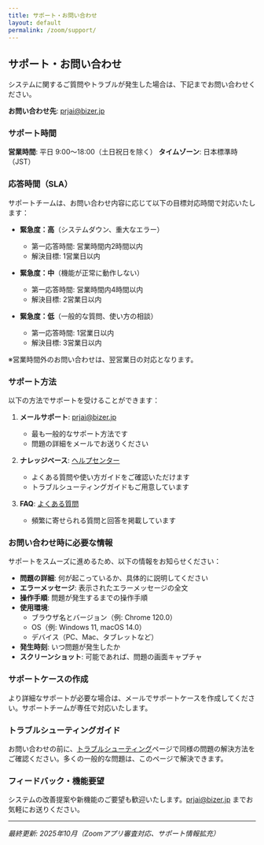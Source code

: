 ```yaml
---
title: サポート・お問い合わせ
layout: default
permalink: /zoom/support/
---
```


## サポート・お問い合わせ

システムに関するご質問やトラブルが発生した場合は、下記までお問い合わせください。

**お問い合わせ先**: prjai@bizer.jp

### サポート時間

**営業時間**: 平日 9:00〜18:00（土日祝日を除く）
**タイムゾーン**: 日本標準時（JST）

### 応答時間（SLA）

サポートチームは、お問い合わせ内容に応じて以下の目標対応時間で対応いたします：

- **緊急度：高**（システムダウン、重大なエラー）
  - 第一応答時間: 営業時間内2時間以内
  - 解決目標: 1営業日以内
  
- **緊急度：中**（機能が正常に動作しない）
  - 第一応答時間: 営業時間内4時間以内
  - 解決目標: 2営業日以内
  
- **緊急度：低**（一般的な質問、使い方の相談）
  - 第一応答時間: 1営業日以内
  - 解決目標: 3営業日以内

※営業時間外のお問い合わせは、翌営業日の対応となります。

### サポート方法

以下の方法でサポートを受けることができます：

1. **メールサポート**: prjai@bizer.jp
   - 最も一般的なサポート方法です
   - 問題の詳細をメールでお送りください

2. **ナレッジベース**: [ヘルプセンター](https://help.psuite.ai/zoom/)
   - よくある質問や使い方ガイドをご確認いただけます
   - トラブルシューティングガイドもご用意しています

3. **FAQ**: [よくある質問](/zoom/faq/)
   - 頻繁に寄せられる質問と回答を掲載しています

### お問い合わせ時に必要な情報

サポートをスムーズに進めるため、以下の情報をお知らせください：

- **問題の詳細**: 何が起こっているか、具体的に説明してください
- **エラーメッセージ**: 表示されたエラーメッセージの全文
- **操作手順**: 問題が発生するまでの操作手順
- **使用環境**: 
  - ブラウザ名とバージョン（例: Chrome 120.0）
  - OS（例: Windows 11, macOS 14.0）
  - デバイス（PC、Mac、タブレットなど）
- **発生時刻**: いつ問題が発生したか
- **スクリーンショット**: 可能であれば、問題の画面キャプチャ

### サポートケースの作成

より詳細なサポートが必要な場合は、メールでサポートケースを作成してください。サポートチームが専任で対応いたします。

### トラブルシューティングガイド

お問い合わせの前に、[トラブルシューティング](/zoom/troubleshooting/)ページで同様の問題の解決方法をご確認ください。多くの一般的な問題は、このページで解決できます。

### フィードバック・機能要望

システムの改善提案や新機能のご要望も歓迎いたします。prjai@bizer.jp までお気軽にお送りください。

---

*最終更新: 2025年10月（Zoomアプリ審査対応、サポート情報拡充）*
